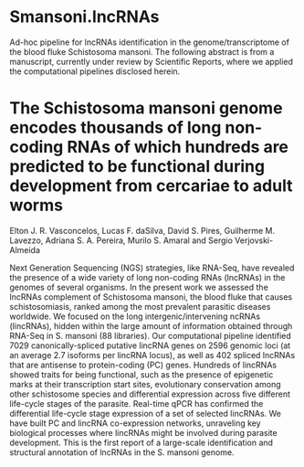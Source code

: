 # Smansoni.lncRNAs
Ad-hoc pipeline for lncRNAs identification in the genome/transcriptome of the blood fluke Schistosoma mansoni.
The following abstract is from a manuscript, currently under review by Scientific Reports, where we applied the computational pipelines disclosed herein.

# The Schistosoma mansoni genome encodes thousands of long non-coding RNAs of which hundreds are predicted to be functional during development from cercariae to adult worms
Elton J. R. Vasconcelos, Lucas F. daSilva, David S. Pires, Guilherme M. Lavezzo, Adriana S. A. Pereira, Murilo S. Amaral and Sergio Verjovski-Almeida

Next Generation Sequencing (NGS) strategies, like RNA-Seq, have revealed the presence of a wide variety of long non-coding RNAs (lncRNAs) in the genomes of several organisms. In the present work we assessed the lncRNAs complement of Schistosoma mansoni, the blood fluke that causes schistosomiasis, ranked among the most prevalent parasitic diseases worldwide. We focused on the long intergenic/intervening ncRNAs (lincRNAs), hidden within the large amount of information obtained through RNA-Seq in S. mansoni (88 libraries). Our computational pipeline identified 7029 canonically-spliced putative lincRNA genes on 2596 genomic loci (at an average 2.7 isoforms per lincRNA locus), as well as 402 spliced lncRNAs that are antisense to protein-coding (PC) genes. Hundreds of lincRNAs showed traits for being functional, such as the presence of epigenetic marks at their transcription start sites, evolutionary conservation among other schistosome species and differential expression across five different life-cycle stages of the parasite. Real-time qPCR has confirmed the differential life-cycle stage expression of a set of selected lincRNAs. We have built PC and lincRNA co-expression networks, unraveling key biological processes where lincRNAs might be involved during parasite development. This is the first report of a large-scale identification and structural annotation of lncRNAs in the S. mansoni genome.
